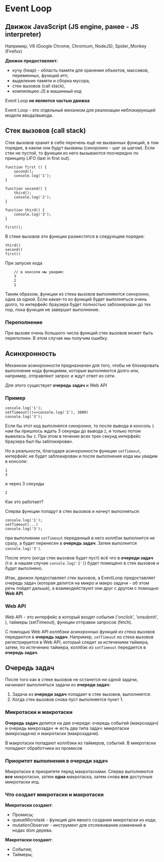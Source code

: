 # Event Loop

## Движок JavaScript (JS engine, ранее - JS interpreter)
Например, V8 (Google Chrome, Chromium, NodeJS), Spider_Monkey (Firefox)

__Движок предоставляет:__
- кучу (heap) - область памяти для хранения объектов, массивов, переменных, функций итп,
- выделение памяти и сборка мусора,
- стек вызовов (call stack),
- компиляцию JS в машинный код

Event Loop __не является частью движка__

Event Loop - это отдельный механизм для реализации неблокирующей модели ввода/вывода. 

## Стек вызовов (call stack)

Стек вызовов хранит в себе перечень ещё не вызванных функций, в том порядке, в каком они будут вызваны (синхронно - шаг за шагом). 
Если стек не пустой, то функции из него вызываются поочередно по принципу LIFO (last in first out).
```
function first () {
    second();
    console.log('1');
}

function second() {
    third();
    console.log('2');
}

function third() {
    console.log('3');
}

first();
```
В стеке вызовов эти функции разместятся в следующем порядке:
```
third()
second()
first()
```
При запуске кода
```
    // в консоли мы увидим:
    3
    2
    1
```
Таким образом, функции из стека вызовов выполняются синхронно, одна за одной. 
Если какая-то из функций будет выполняться очень долго, то интерфейс браузера будет полностью заблокирован
до тех пор, пока функция не завершит выполнение.
### Переполнение

При вызове очень большого числа функций стек вызовов может быть переполнен. В этом случае мы получим ошибку.

## Асинхронность

Механизм асинхронности предназначен для того, чтобы не блокировать выполнение кода функциями, 
которые выполняются долго или, например, отправляют запрос и ждут ответ из сети. 

Для этого существует __очередь задач__ и Web API

### Пример

```
console.log('1');
setTimeout(()=>console.log('2'), 3000)
console.log('3');
```
Если бы этот код выполнялся синхронно, то после вывода в консоль ```1``` 
нам бы пришлось ждать 3 секунды до вывода ```2```, и только потом вывелась бы ```3```. 
При этом в течение всех трех секунд интерфейс браузера был бы заблокирован.

Но в реальности, благодаря асинхронности функции ```setTimeout```, интерфейс не будет заблокирован 
и после выполнения кода мы увидим в консоли:
```
1
3
```
и через 3 секунды
```
2
```
Как это работает?

Сперва функции попадут в стек вызовов и начнут выполняться:
```
console.log('1');
setTimeout(...)
console.log('3');
```
при выполнении ```setTimeout``` переданный в него коллбэк выполнится не сразу, а будет перенесен в __очередь задач__.
Затем выполнится ```console.log('3')```. 

После этого (когда стек вызовов будет пуст) всё что в __очереди задач__ (т.е. в нашем случае ```console.log('2')```) 
будет помещено в стек вызовов и будет выполнено.

Итак, движок предоставляет стек вызовов, а EventLoop предоставляет очередь задач (которая делится на микро и макро задачи - об этом речь пойдет дальше), 
а взаимодействуют они друг с другом с помощью __Web API__.

### Web API

Web API - это интерфейс в который входят события ('onclick', 'onsubmit', ), таймеры (setTimeout), функции отправки запросов (fetch).

С помощью Web API коллбэки асинхронных функций из стека вызовов передаются в __очередь задач__. Например, ```setTimeout``` из стека вызовов
регистрируется в Web API, который следит за истечением таймера, затем, по истечению таймера, коллбэк из ```setTimeout``` передается в __очередь задач__.

## Очередь задач

После того как в стеке вызовов не останется ни одной задачи, начинают выполняться задачи из __очереди задач__:
1. Задача из __очереди задач__ попадает в стек вызовов, выполняется.
2. Когда стек вызовов снова пуст выполняется пункт 1.

### Микротаски и макротаски

__Очередь задач__ делится на две очереди: очередь событий (макрозадач) и очередь микрозадач 
=> есть два типа задач: микротаски (микрозадачи) и макротаски (макрозадачи).

В макротаски попадают коллбэки из таймеров, событий. В микротаски попадают обработчики из промисов

### Приоритет выполнения в очереди задач

Микротаски в приоритете перед макротасками.
Сперва выполняются __все__ микротаски, затем __одна__ макротаска, затем снова __все__ доступные микротаски итд.

### Что создает микротаски и макротаски
__Микротаски создают__:
- Промисы;
- queueMicrotask - функция для явного создания микротаски из кода;
- mutationObserver - инструмент для отслеживания изменений в нодах dom дерева.

__Макротаски создают__:
- События;
- Таймеры;

